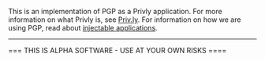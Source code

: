 This is an implementation of PGP as a Privly application. For more information on what Privly is, see [Priv.ly](https://priv.ly). For information on how we are using PGP, read about [injectable applications](https://github.com/privly/privly-organization/wiki/Injectable-Applications).

------------------------------------------------------------------------------


=== THIS IS ALPHA SOFTWARE - USE AT YOUR OWN RISKS ====
